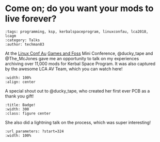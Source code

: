 Come on; do you want your mods to live forever?
===============================================

```{post} 2018-01-22
:tags: programming, ksp, kerbalspaceprogram, linuxconfau, lca2018, lcagm
:category: Talks
:author: techman83
```

At the [Linux Conf Au](https://lca2018.org/) [Games and Foss](https://lca2018.org/programme/miniconfs/games/) Mini Conference, @ducky_tape and @The_McJones gave me an opportunity to talk on my experiences archiving over 11,000 mods for Kerbal Space Program. It was also captured by the awesome LCA AV Team, which you can watch here!

```{youtube} Y2e8wjcQo8g
:width: 100%
:align: center
```

A special shout out to @ducky_tape, who created her first ever PCB as a thank you gift!

```{thumbnail} /assets/posts/2018-01-22-come_on_do_you_want_your_mods_to_live_forever/badge.jpg
:title: Badge!
:width: 300
:class: figure center
```

She also did a lightning talk on the process, which was super interesting!

```{youtube} 3MDsu6iFAD0
:url_parameters: ?start=324
:width: 100%
```
